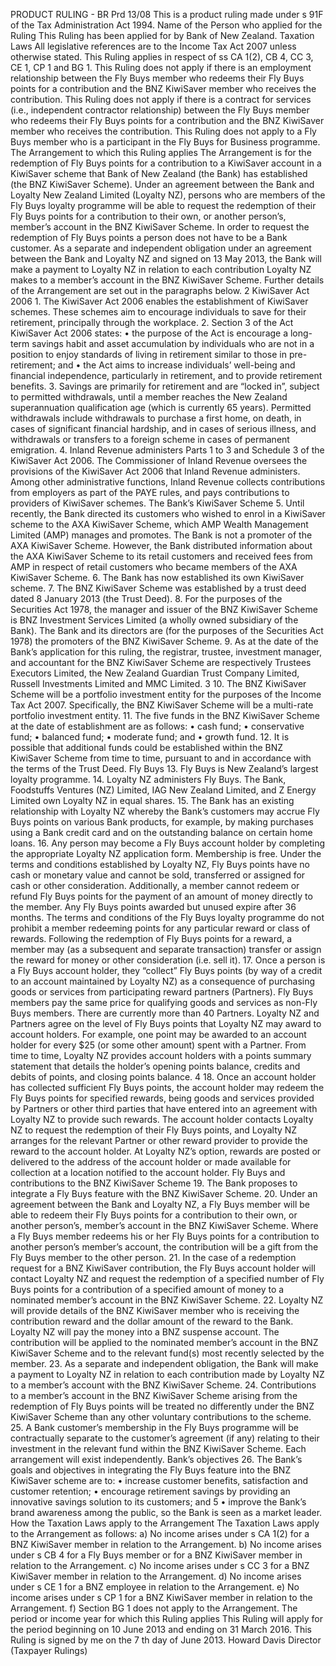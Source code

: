 PRODUCT RULING - BR Prd 13/08 This is a product ruling made under s 91F of the Tax Administration Act 1994. Name of the Person who applied for the Ruling This Ruling has been applied for by Bank of New Zealand. Taxation Laws All legislative references are to the Income Tax Act 2007 unless otherwise stated. This Ruling applies in respect of ss CA 1(2), CB 4, CC 3, CE 1, CP 1 and BG 1. This Ruling does not apply if there is an employment relationship between the Fly Buys member who redeems their Fly Buys points for a contribution and the BNZ KiwiSaver member who receives the contribution. This Ruling does not apply if there is a contract for services (i.e., independent contractor relationship) between the Fly Buys member who redeems their Fly Buys points for a contribution and the BNZ KiwiSaver member who receives the contribution. This Ruling does not apply to a Fly Buys member who is a participant in the Fly Buys for Business programme. The Arrangement to which this Ruling applies The Arrangement is for the redemption of Fly Buys points for a contribution to a KiwiSaver account in a KiwiSaver scheme that Bank of New Zealand (the Bank) has established (the BNZ KiwiSaver Scheme). Under an agreement between the Bank and Loyalty New Zealand Limited (Loyalty NZ), persons who are members of the Fly Buys loyalty programme will be able to request the redemption of their Fly Buys points for a contribution to their own, or another person’s, member’s account in the BNZ KiwiSaver Scheme. In order to request the redemption of Fly Buys points a person does not have to be a Bank customer. As a separate and independent obligation under an agreement between the Bank and Loyalty NZ and signed on 13 May 2013, the Bank will make a payment to Loyalty NZ in relation to each contribution Loyalty NZ makes to a member’s account in the BNZ KiwiSaver Scheme. Further details of the Arrangement are set out in the paragraphs below. 2 KiwiSaver Act 2006 1. The KiwiSaver Act 2006 enables the establishment of KiwiSaver schemes. These schemes aim to encourage individuals to save for their retirement, principally through the workplace. 2. Section 3 of the Act KiwiSaver Act 2006 states: • the purpose of the Act is encourage a long-term savings habit and asset accumulation by individuals who are not in a position to enjoy standards of living in retirement similar to those in pre- retirement; and • the Act aims to increase individuals’ well-being and financial independence, particularly in retirement, and to provide retirement benefits. 3. Savings are primarily for retirement and are “locked in”, subject to permitted withdrawals, until a member reaches the New Zealand superannuation qualification age (which is currently 65 years). Permitted withdrawals include withdrawals to purchase a first home, on death, in cases of significant financial hardship, and in cases of serious illness, and withdrawals or transfers to a foreign scheme in cases of permanent emigration. 4. Inland Revenue administers Parts 1 to 3 and Schedule 3 of the KiwiSaver Act 2006. The Commissioner of Inland Revenue oversees the provisions of the KiwiSaver Act 2006 that Inland Revenue administers. Among other administrative functions, Inland Revenue collects contributions from employers as part of the PAYE rules, and pays contributions to providers of KiwiSaver schemes. The Bank’s KiwiSaver Scheme 5. Until recently, the Bank directed its customers who wished to enrol in a KiwiSaver scheme to the AXA KiwiSaver Scheme, which AMP Wealth Management Limited (AMP) manages and promotes. The Bank is not a promoter of the AXA KiwiSaver Scheme. However, the Bank distributed information about the AXA KiwiSaver Scheme to its retail customers and received fees from AMP in respect of retail customers who became members of the AXA KiwiSaver Scheme. 6. The Bank has now established its own KiwiSaver scheme. 7. The BNZ KiwiSaver Scheme was established by a trust deed dated 8 January 2013 (the Trust Deed). 8. For the purposes of the Securities Act 1978, the manager and issuer of the BNZ KiwiSaver Scheme is BNZ Investment Services Limited (a wholly owned subsidiary of the Bank). The Bank and its directors are (for the purposes of the Securities Act 1978) the promoters of the BNZ KiwiSaver Scheme. 9. As at the date of the Bank’s application for this ruling, the registrar, trustee, investment manager, and accountant for the BNZ KiwiSaver Scheme are respectively Trustees Executors Limited, the New Zealand Guardian Trust Company Limited, Russell Investments Limited and MMC Limited. 3 10. The BNZ KiwiSaver Scheme will be a portfolio investment entity for the purposes of the Income Tax Act 2007. Specifically, the BNZ KiwiSaver Scheme will be a multi-rate portfolio investment entity. 11. The five funds in the BNZ KiwiSaver Scheme at the date of establishment are as follows: • cash fund; • conservative fund; • balanced fund; • moderate fund; and • growth fund. 12. It is possible that additional funds could be established within the BNZ KiwiSaver Scheme from time to time, pursuant to and in accordance with the terms of the Trust Deed. Fly Buys 13. Fly Buys is New Zealand’s largest loyalty programme. 14. Loyalty NZ administers Fly Buys. The Bank, Foodstuffs Ventures (NZ) Limited, IAG New Zealand Limited, and Z Energy Limited own Loyalty NZ in equal shares. 15. The Bank has an existing relationship with Loyalty NZ whereby the Bank’s customers may accrue Fly Buys points on various Bank products, for example, by making purchases using a Bank credit card and on the outstanding balance on certain home loans. 16. Any person may become a Fly Buys account holder by completing the appropriate Loyalty NZ application form. Membership is free. Under the terms and conditions established by Loyalty NZ, Fly Buys points have no cash or monetary value and cannot be sold, transferred or assigned for cash or other consideration. Additionally, a member cannot redeem or refund Fly Buys points for the payment of an amount of money directly to the member. Any Fly Buys points awarded but unused expire after 36 months. The terms and conditions of the Fly Buys loyalty programme do not prohibit a member redeeming points for any particular reward or class of rewards. Following the redemption of Fly Buys points for a reward, a member may (as a subsequent and separate transaction) transfer or assign the reward for money or other consideration (i.e. sell it). 17. Once a person is a Fly Buys account holder, they “collect” Fly Buys points (by way of a credit to an account maintained by Loyalty NZ) as a consequence of purchasing goods or services from participating reward partners (Partners). Fly Buys members pay the same price for qualifying goods and services as non-Fly Buys members. There are currently more than 40 Partners. Loyalty NZ and Partners agree on the level of Fly Buys points that Loyalty NZ may award to account holders. For example, one point may be awarded to an account holder for every $25 (or some other amount) spent with a Partner. From time to time, Loyalty NZ provides account holders with a points summary statement that details the holder’s opening points balance, credits and debits of points, and closing points balance. 4 18. Once an account holder has collected sufficient Fly Buys points, the account holder may redeem the Fly Buys points for specified rewards, being goods and services provided by Partners or other third parties that have entered into an agreement with Loyalty NZ to provide such rewards. The account holder contacts Loyalty NZ to request the redemption of their Fly Buys points, and Loyalty NZ arranges for the relevant Partner or other reward provider to provide the reward to the account holder. At Loyalty NZ’s option, rewards are posted or delivered to the address of the account holder or made available for collection at a location notified to the account holder. Fly Buys and contributions to the BNZ KiwiSaver Scheme 19. The Bank proposes to integrate a Fly Buys feature with the BNZ KiwiSaver Scheme. 20. Under an agreement between the Bank and Loyalty NZ, a Fly Buys member will be able to redeem their Fly Buys points for a contribution to their own, or another person’s, member’s account in the BNZ KiwiSaver Scheme. Where a Fly Buys member redeems his or her Fly Buys points for a contribution to another person’s member’s account, the contribution will be a gift from the Fly Buys member to the other person. 21. In the case of a redemption request for a BNZ KiwiSaver contribution, the Fly Buys account holder will contact Loyalty NZ and request the redemption of a specified number of Fly Buys points for a contribution of a specified amount of money to a nominated member’s account in the BNZ KiwiSaver Scheme. 22. Loyalty NZ will provide details of the BNZ KiwiSaver member who is receiving the contribution reward and the dollar amount of the reward to the Bank. Loyalty NZ will pay the money into a BNZ suspense account. The contribution will be applied to the nominated member’s account in the BNZ KiwiSaver Scheme and to the relevant fund(s) most recently selected by the member. 23. As a separate and independent obligation, the Bank will make a payment to Loyalty NZ in relation to each contribution made by Loyalty NZ to a member’s account with the BNZ KiwiSaver Scheme. 24. Contributions to a member’s account in the BNZ KiwiSaver Scheme arising from the redemption of Fly Buys points will be treated no differently under the BNZ KiwiSaver Scheme than any other voluntary contributions to the scheme. 25. A Bank customer’s membership in the Fly Buys programme will be contractually separate to the customer’s agreement (if any) relating to their investment in the relevant fund within the BNZ KiwiSaver Scheme. Each arrangement will exist independently. Bank’s objectives 26. The Bank’s goals and objectives in integrating the Fly Buys feature into the BNZ KiwiSaver scheme are to: • increase customer benefits, satisfaction and customer retention; • encourage retirement savings by providing an innovative savings solution to its customers; and 5 • improve the Bank’s brand awareness among the public, so the Bank is seen as a market leader. How the Taxation Laws apply to the Arrangement The Taxation Laws apply to the Arrangement as follows: a) No income arises under s CA 1(2) for a BNZ KiwiSaver member in relation to the Arrangement. b) No income arises under s CB 4 for a Fly Buys member or for a BNZ KiwiSaver member in relation to the Arrangement. c) No income arises under s CC 3 for a BNZ KiwiSaver member in relation to the Arrangement. d) No income arises under s CE 1 for a BNZ employee in relation to the Arrangement. e) No income arises under s CP 1 for a BNZ KiwiSaver member in relation to the Arrangement. f) Section BG 1 does not apply to the Arrangement. The period or income year for which this Ruling applies This Ruling will apply for the period beginning on 10 June 2013 and ending on 31 March 2016. This Ruling is signed by me on the 7 th day of June 2013. Howard Davis Director (Taxpayer Rulings)